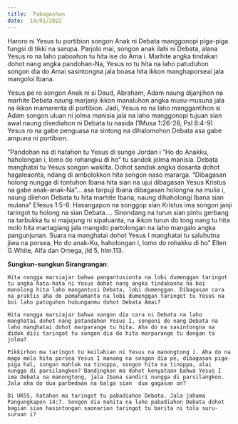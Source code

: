 ```yaml
---
title:  Pabagashon
date:  14/01/2022
---
```


Haroro ni Yesus tu portibion songon Anak ni Debata manggonopi piga-piga fungsi di tikki na sarupa. Parjolo mai, songon anak ilahi ni Debata, alana Yesus ro na laho paboahon tu hita ise do Ama i. Marhite angka tindakan dohot nang angka pandohan-Na, Yesus ro tu hita na laho patuduhon songon dia do Amai sasintongna jala boasa hita ikkon manghaporseai jala mangoloi Ibana.

Yesus pe ro songon Anak ni si Daud, Abraham, Adam naung dijanjihon na marhite Debata naung marjanji ikkon manaluhon angka musu-musuna jala na ikkon mamarenta di portibion. Jadi, Yesus ro na laho manggantihon si Adam songon uluan ni jolma manisia jala na laho manggonopi tujuan sian awal naung  disediahon ni Debata tu nasida (1Musa 1:26-28, Psl 8:4-9) Yesus ro na gabe penguasa na sintong na dihalomohon Debata asa gabe ampuna ni portibion.

“Pandohan na di hatahon tu Yesus di sunge Jordan i ”Ho do Anakku, haholongan i, lomo do rohangku di ho” tu sandok jolma manisia. Debata manghatai tu Yesus songon wakilta. Dohot sandok angka dosanta dohot hagaleaonta, ndang di ambolokkon hita songon naso mararga. “Dibagasan holong nungga di tontuhon Ibana hita sian na ujui dibagasan Yesus Kristus na gabe anak-anak-Na”… asa tarpuji Ibana dibagasan holongna na mulia i, naung dilehon Debata tu hita marhite Ibana, naung dihaholongi Ibana sian mulana” Efesus 1:5-6. Hasangapon na songgop sian Kristus ima songon janji taringot tu holong na sian Debata…. Sinondang na turun sian pintu gerbang na tarbukka tu si majujung ni sipaluanta, na ikkon turun do tong nang tu hita molo hita martagiang jala mangido partolongan na laho mangalo angka pangunjunan. Suara na manghatai dohot Yesus I manghatai tu saluhutna jiwa na porsea, Ho do anak-Ku, haholongan i, lomo do rohakku di ho” Ellen G.White, Alfa dan Omega, jld 5, hlm.113.

**Sungkun-sungkun Sirangrangan**:

`Hita nungga marsiajar bahwa pangantusionta na lobi dumenggan taringot tu angka hata-hata ni Yesus dohot nang angka tindakanna na boi manolong hita laho mangantusi Debata, lobi dumenggan. Dibagasan cara na praktis aha do pemahamanta na lobi dumenggan taringot tu Yesus na boi laho patoguhon hubunganmu dohot Debata Amai?`

`Hita nungga marsiajar bahwa songon dia cara ni Debata na laho manghatai dohot nang patandahon Yesus I, songoni do nang Debata na laho manghatai dohot marparange tu hita. Aha do na sasintongna na didok disi taringot tu songon dia do hita marparange tu dongan ta jolma?`

`Pikkirhon ma taringot tu keilahian ni Yesus na manongtong i. Aha do na mago molo hita porsea Yesus I manang na songon dia pe, dibagasan piga-piga hal, songon mahluk na tinoppa, songon hita na tinoppa, alai nungga di parsilangkon? Bandingkon ma dohot kenyataan bahwa Yesus I ima Debata na manongtong, jala Ibana sandiri nungga di parsilangkon. Jala aha do dua parbedaan na balga sian  dua gagasan on?`

`Di UKSS, hatahon ma taringot tu pabadiahon Debata. Jala jahama Pangungkapon 14:7. Songon dia mahita na laho pabadiahon Debata dohot bagian sian hasintongan saonarion taringot tu barita ni tolu suru-suruan i?`
